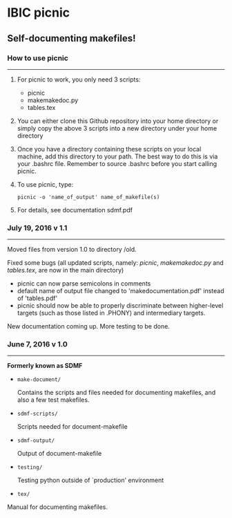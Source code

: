 # IBIC picnic

## Self-documenting makefiles!

### How to use picnic
--------------------------------------------
1. For picnic to work, you only need 3 scripts:
    + picnic
    + makemakedoc.py
    + tables.tex
2. You can either clone this Github repository into your home directory or simply copy the above 3 scripts into a new directory under your home directory
3. Once you have a directory containing these scripts on your local machine, add this directory to your path. The best way to do this is via your .bashrc file. Remember to source .bashrc before you start calling picnic.
4. To use picnic, type:

    ``` 
    picnic -o 'name_of_output' name_of_makefile(s)
    ```

5. For details, see documentation sdmf.pdf 


### July 19, 2016 v 1.1
--------------------------------------------
Moved files from version 1.0 to directory /old. 

Fixed some bugs (all updated scripts, namely: *picnic*, *makemakedoc.py* and *tables.tex*, are now in the main directory)
+ picnic can now parse semicolons in comments
+ default name of output file changed to 'makedocumentation.pdf' instead of 'tables.pdf'
+ picnic should now be able to properly discriminate between higher-level targets (such as those listed in .PHONY) and intermediary targets.

New documentation coming up. More testing to be done. 


### June 7, 2016 v 1.0
--------------------------------------------
**Formerly known as SDMF**

* `make-document/` 
    
    Contains the scripts and files needed for documenting makefiles, and also a few test makefiles.

 * `sdmf-scripts/` 
    
    Scripts needed for document-makefile

 * `sdmf-output/`

    Output of document-makefile

* `testing/` 
    
    Testing python outside of `production' environment	 
 
* `tex/` 
 
 Manual for documenting makefiles. 
